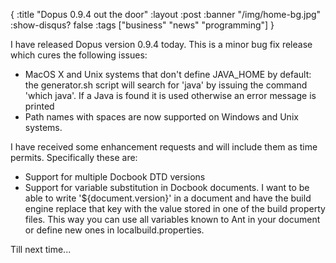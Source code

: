 {
  :title "Dopus 0.9.4 out the door"
  :layout :post
  :banner "/img/home-bg.jpg"
  :show-disqus? false
  :tags ["business" "news" "programming"]
}

I have released Dopus version 0.9.4 today. This is a minor bug fix release which cures the following issues:

-   MacOS X and Unix systems that don't define JAVA\_HOME by default: the generator.sh script will search for 'java' by issuing the command 'which java'. If a Java is found it is used otherwise an error message is printed
-   Path names with spaces are now supported on Windows and Unix systems.

I have received some enhancement requests and will include them as time permits. Specifically these are:

-   Support for multiple Docbook DTD versions
-   Support for variable substitution in Docbook documents. I want to be able to write '${document.version}' in a document and have the build engine replace that key with the value stored in one of the build property files. This way you can use all variables known to Ant in your document or define new ones in localbuild.properties.

Till next time...
